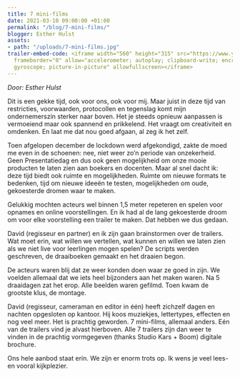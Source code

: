 ```yaml
---
title: 7 mini-films
date: 2021-03-10 09:00:00 +01:00
permalink: "/blog/7-mini-films/"
blogger: Esther Hulst
assets:
- path: "/uploads/7-mini-films.jpg"
trailer-embed-code: <iframe width="560" height="315" src="https://www.youtube.com/embed/cQnG0H9BCRg"
  frameborder="0" allow="accelerometer; autoplay; clipboard-write; encrypted-media;
  gyroscope; picture-in-picture" allowfullscreen></iframe>
---
```


*Door: Esther Hulst*

Dit is een gekke tijd, ook voor ons, ook voor mij. Maar juist in deze tijd van restricties, voorwaarden, protocollen en tegenslag komt mijn ondernemerszin sterker naar boven. Het je steeds opnieuw aanpassen is vermoeiend maar ook spannend en prikkelend. Het vraagt om creativiteit en omdenken. En laat me dat nou goed afgaan, al zeg ik het zelf. 

Toen afgelopen december de lockdown werd afgekondigd, zakte de moed me even in de schoenen: nee, niet weer zo’n periode van onzekerheid. Geen Presentatiedag en dus ook geen mogelijkheid om onze mooie producten te laten zien aan boekers en docenten. Maar al snel dacht ik: deze tijd biedt ook ruimte en mogelijkheden. Ruimte om nieuwe formats te bedenken, tijd om nieuwe ideeën te testen, mogelijkheden om oude, gekoesterde dromen waar te maken. 

Gelukkig mochten acteurs wel binnen 1,5 meter repeteren en spelen voor opnames en online voorstellingen. En ik had al de lang gekoesterde droom om voor elke voorstelling een trailer te maken. Dat hebben we dus gedaan. 

David (regisseur en partner) en ik zijn gaan brainstormen over de trailers. Wat moet erin, wat willen we vertellen, wat kunnen en willen we laten zien als we niet live voor leerlingen mogen spelen? De scripts werden geschreven, de draaiboeken gemaakt en het draaien begon.

De acteurs waren blij dat ze weer konden doen waar ze goed in zijn. We voelden allemaal dat we iets heel bijzonders aan het maken waren. Na 5 draaidagen zat het erop. Alle beelden waren gefilmd. Toen kwam de grootste klus, de montage.

David (regisseur, cameraman en editor in één) heeft zichzelf dagen en nachten opgesloten op kantoor. Hij koos muziekjes, lettertypes, effecten en nog veel meer. Het is prachtig geworden. 7 mini-films, allemaal anders. Eén van de trailers vind je alvast hierboven. Alle 7 trailers zijn dan weer te vinden in de prachtig vormgegeven (thanks Studio Kars + Boom) digitale brochure.

Ons hele aanbod staat erin. We zijn er enorm trots op. Ik wens je veel lees- en vooral kijkplezier.
